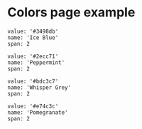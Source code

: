 # Colors page example

```color
value: '#3498db'
name: 'Ice Blue'
span: 2
```

```color
value: '#2ecc71'
name: 'Peppermint'
span: 2
```

```color
value: '#bdc3c7'
name: 'Whisper Grey'
span: 2
```

```color
value: '#e74c3c'
name: 'Pomegranate'
span: 2
```
